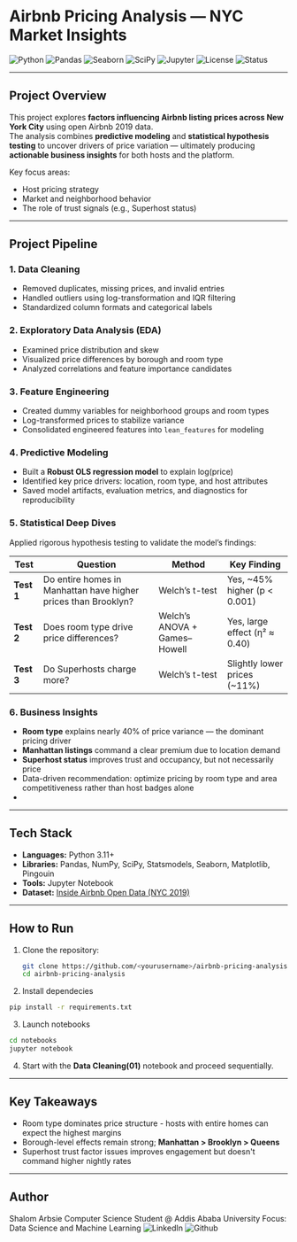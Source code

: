 # Airbnb Pricing Analysis — NYC Market Insights

![Python](https://img.shields.io/badge/Python-3.11%2B-blue?logo=python)
![Pandas](https://img.shields.io/badge/Pandas-Data%20Analysis-yellow?logo=pandas)
![Seaborn](https://img.shields.io/badge/Seaborn-Visualizations-blueviolet?logo=seaborn)
![SciPy](https://img.shields.io/badge/SciPy-Statistical%20Tests-lightgrey?logo=scipy)
![Jupyter](https://img.shields.io/badge/Jupyter-Notebook-orange?logo=jupyter)
![License](https://img.shields.io/badge/License-MIT-green)
![Status](https://img.shields.io/badge/Status-Completed-success)

---

## Project Overview

This project explores **factors influencing Airbnb listing prices across New York City** using open Airbnb 2019 data.  
The analysis combines **predictive modeling** and **statistical hypothesis testing** to uncover drivers of price variation — ultimately producing **actionable business insights** for both hosts and the platform.

Key focus areas:
- Host pricing strategy  
- Market and neighborhood behavior  
- The role of trust signals (e.g., Superhost status)

---

## Project Pipeline

### **1. Data Cleaning**
- Removed duplicates, missing prices, and invalid entries  
- Handled outliers using log-transformation and IQR filtering  
- Standardized column formats and categorical labels  

### **2️. Exploratory Data Analysis (EDA)**
- Examined price distribution and skew  
- Visualized price differences by borough and room type  
- Analyzed correlations and feature importance candidates  

### **3️. Feature Engineering**
- Created dummy variables for neighborhood groups and room types  
- Log-transformed prices to stabilize variance  
- Consolidated engineered features into `lean_features` for modeling  

### **4️. Predictive Modeling**
- Built a **Robust OLS regression model** to explain log(price)  
- Identified key price drivers: location, room type, and host attributes  
- Saved model artifacts, evaluation metrics, and diagnostics for reproducibility  

### **5️. Statistical Deep Dives**
Applied rigorous hypothesis testing to validate the model’s findings:

| Test | Question | Method | Key Finding |
|------|-----------|--------|--------------|
| **Test 1** | Do entire homes in Manhattan have higher prices than Brooklyn? | Welch’s t-test | Yes, ~45% higher (p < 0.001) |
| **Test 2** | Does room type drive price differences? | Welch’s ANOVA + Games–Howell | Yes, large effect (η² ≈ 0.40) |
| **Test 3** | Do Superhosts charge more? | Welch’s t-test | Slightly lower prices (~11%) |

### **6️. Business Insights**
- **Room type** explains nearly 40% of price variance — the dominant pricing driver  
- **Manhattan listings** command a clear premium due to location demand  
- **Superhost status** improves trust and occupancy, but not necessarily price  
- Data-driven recommendation: optimize pricing by room type and area competitiveness rather than host badges alone
- 
---

## Tech Stack

- **Languages:** Python 3.11+  
- **Libraries:** Pandas, NumPy, SciPy, Statsmodels, Seaborn, Matplotlib, Pingouin  
- **Tools:** Jupyter Notebook  
- **Dataset:** [Inside Airbnb Open Data (NYC 2019)](https://www.kaggle.com/datasets/dgomonov/new-york-city-airbnb-open-data?)

---

## How to Run

1. Clone the repository:
   ```bash
   git clone https://github.com/<yourusername>/airbnb-pricing-analysis.git
   cd airbnb-pricing-analysis
   ```
2. Install dependecies
  ```bash
  pip install -r requirements.txt
  ```
3. Launch notebooks
  ```bash
  cd notebooks
  jupyter notebook
  ```
4. Start with the **Data Cleaning(01)** notebook and proceed sequentially.

---

## Key Takeaways

- Room type dominates price structure - hosts with entire homes can expect the highest margins
- Borough-level effects remain strong; **Manhattan > Brooklyn > Queens**
- Superhost trust factor issues improves engagement but doesn't command higher nightly rates

---

## Author
Shalom Arbsie
Computer Science Student @ Addis Ababa University
Focus: Data Science and Machine Learning
![LinkedIn](www.linkedin.com/in/shalom-arbsie)
![Github](https://github.com/shalomarbsie)
